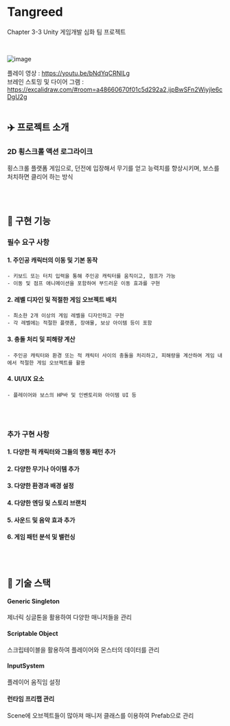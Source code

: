 # Tangreed
 Chapter 3-3 Unity 게임개발 심화 팀 프로젝트

<br>

![image](https://github.com/Yoonwoojoo/Raising-Archer-Public/assets/167274465/dabdb25b-3a39-4fbb-be81-0b381a2011ad)

플레이 영상 : https://youtu.be/bNdYqCRNILg
<br>
브레인 스토밍 및 다이어 그램 : https://excalidraw.com/#room=a48660670f01c5d292a2,ijpBwSFn2Wiyjle6cDgU2g
<br><br>

## :airplane: 프로젝트 소개

### 2D 횡스크롤 액션 로그라이크
횡스크롤 플랫폼 게임으로, 던전에 입장해서 무기를 얻고 능력치를 향상시키며, 보스를 처치하면 클리어 하는 방식


<br><br>

## :thought_balloon: 구현 기능

### 필수 요구 사항

#### 1. **주인공 캐릭터의 이동 및 기본 동작**
    - 키보드 또는 터치 입력을 통해 주인공 캐릭터를 움직이고, 점프가 가능
    - 이동 및 점프 애니메이션을 포함하여 부드러운 이동 효과를 구현

#### 2. **레벨 디자인 및 적절한 게임 오브젝트 배치**
    - 최소한 2개 이상의 게임 레벨을 디자인하고 구현
    - 각 레벨에는 적절한 플랫폼, 장애물, 보상 아이템 등이 포함

#### 3. **충돌 처리 및 피해량 계산**
    - 주인공 캐릭터와 환경 또는 적 캐릭터 사이의 충돌을 처리하고, 피해량을 계산하여 게임 내에서 적절한 게임 오브젝트를 활용

#### 4. **UI/UX 요소**
    - 플레이어와 보스의 HP바 및 인벤토리와 아이템 UI 등
      
    
<br><br>

### 추가 구현 사항

#### 1. **다양한 적 캐릭터와 그들의 행동 패턴 추가**
#### 2. **다양한 무기나 아이템 추가**
#### 3. **다양한 환경과 배경 설정**
#### 4. **다양한 엔딩 및 스토리 브랜치**
#### 5. **사운드 및 음악 효과 추가**
#### 6. **게임 패턴 분석 및 밸런싱**


<br><br>


## :notebook: 기술 스택
#### Generic Singleton
제너릭 싱글톤을 활용하여 다양한 매니저들을 관리
<br>

#### Scriptable Object
스크립테이블을 활용하여 플레이어와 몬스터의 데이터를 관리
<br>

#### InputSystem
플레이어 움직임 설정
<br>

#### 런타임 프리팹 관리
Scene에 오브젝트들이 많아져 매니저 클래스를 이용하여 Prefab으로 관리
<br>
